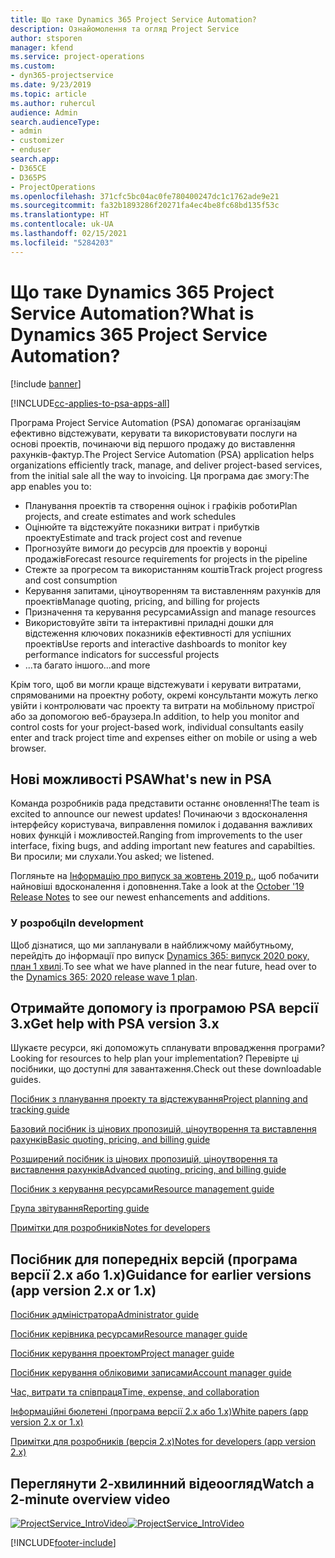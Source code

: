 ```yaml
---
title: Що таке Dynamics 365 Project Service Automation?
description: Ознайомолення та огляд Project Service
author: stsporen
manager: kfend
ms.service: project-operations
ms.custom:
- dyn365-projectservice
ms.date: 9/23/2019
ms.topic: article
ms.author: ruhercul
audience: Admin
search.audienceType:
- admin
- customizer
- enduser
search.app:
- D365CE
- D365PS
- ProjectOperations
ms.openlocfilehash: 371cfc5bc04ac0fe780400247dc1c1762ade9e21
ms.sourcegitcommit: fa32b1893286f20271fa4ec4be8fc68bd135f53c
ms.translationtype: HT
ms.contentlocale: uk-UA
ms.lasthandoff: 02/15/2021
ms.locfileid: "5284203"
---
```

# <a name="what-is-dynamics-365-project-service-automation"></a><span data-ttu-id="965c9-103">Що таке Dynamics 365 Project Service Automation?</span><span class="sxs-lookup"><span data-stu-id="965c9-103">What is Dynamics 365 Project Service Automation?</span></span>

[!include [banner](../includes/psa-now-project-operations.md)]

[!INCLUDE[cc-applies-to-psa-apps-all](../includes/cc-applies-to-psa-apps-all.md)]

<span data-ttu-id="965c9-104">Програма Project Service Automation (PSA) допомагає організаціям ефективно відстежувати, керувати та використовувати послуги на основі проектів, починаючи від першого продажу до виставлення рахунків-фактур.</span><span class="sxs-lookup"><span data-stu-id="965c9-104">The Project Service Automation (PSA) application helps organizations efficiently track, manage, and deliver project-based services, from the initial sale all the way to invoicing.</span></span> <span data-ttu-id="965c9-105">Ця програма дає змогу:</span><span class="sxs-lookup"><span data-stu-id="965c9-105">The app enables you to:</span></span>

- <span data-ttu-id="965c9-106">Планування проектів та створення оцінок і графіків роботи</span><span class="sxs-lookup"><span data-stu-id="965c9-106">Plan projects, and create estimates and work schedules</span></span>
- <span data-ttu-id="965c9-107">Оцінюйте та відстежуйте показники витрат і прибутків проекту</span><span class="sxs-lookup"><span data-stu-id="965c9-107">Estimate and track project cost and revenue</span></span>
- <span data-ttu-id="965c9-108">Прогнозуйте вимоги до ресурсів для проектів у воронці продажів</span><span class="sxs-lookup"><span data-stu-id="965c9-108">Forecast resource requirements for projects in the pipeline</span></span>
- <span data-ttu-id="965c9-109">Стежте за прогресом та використанням коштів</span><span class="sxs-lookup"><span data-stu-id="965c9-109">Track project progress and cost consumption</span></span>
- <span data-ttu-id="965c9-110">Керування запитами, ціноутворенням та виставленням рахунків для проектів</span><span class="sxs-lookup"><span data-stu-id="965c9-110">Manage quoting, pricing, and billing for projects</span></span>
- <span data-ttu-id="965c9-111">Призначення та керування ресурсами</span><span class="sxs-lookup"><span data-stu-id="965c9-111">Assign and manage resources</span></span>
- <span data-ttu-id="965c9-112">Використовуйте звіти та інтерактивні приладні дошки для відстеження ключових показників ефективності для успішних проектів</span><span class="sxs-lookup"><span data-stu-id="965c9-112">Use reports and interactive dashboards to monitor key performance indicators for successful projects</span></span>
- <span data-ttu-id="965c9-113">...та багато іншого</span><span class="sxs-lookup"><span data-stu-id="965c9-113">...and more</span></span>

<span data-ttu-id="965c9-114">Крім того, щоб ви могли краще відстежувати і керувати витратами, спрямованими на проектну роботу, окремі консультанти можуть легко увійти і контролювати час проекту та витрати на мобільному пристрої або за допомогою веб-браузера.</span><span class="sxs-lookup"><span data-stu-id="965c9-114">In addition, to help you monitor and control costs for your project-based work, individual consultants easily enter and track project time and expenses either on mobile or using a web browser.</span></span>

## <a name="whats-new-in-psa"></a><span data-ttu-id="965c9-115">Нові можливості PSA</span><span class="sxs-lookup"><span data-stu-id="965c9-115">What's new in PSA</span></span>
<span data-ttu-id="965c9-116">Команда розробників рада представити останнє оновлення!</span><span class="sxs-lookup"><span data-stu-id="965c9-116">The team is excited to announce our newest updates!</span></span> <span data-ttu-id="965c9-117">Починаючи з вдосконалення інтерфейсу користувача, виправлення помилок і додавання важливих нових функцій і можливостей.</span><span class="sxs-lookup"><span data-stu-id="965c9-117">Ranging from improvements to the user interface, fixing bugs, and adding important new features and capabilties.</span></span> <span data-ttu-id="965c9-118">Ви просили; ми слухали.</span><span class="sxs-lookup"><span data-stu-id="965c9-118">You asked; we listened.</span></span>

<span data-ttu-id="965c9-119">Погляньте на [Інформацію про випуск за жовтень 2019 р.](https://docs.microsoft.com/dynamics365-release-plan/2019wave2/index), щоб побачити найновіші вдосконалення і доповнення.</span><span class="sxs-lookup"><span data-stu-id="965c9-119">Take a look at the [October '19 Release Notes](https://docs.microsoft.com/dynamics365-release-plan/2019wave2/index) to see our newest enhancements and additions.</span></span>

### <a name="in-development"></a><span data-ttu-id="965c9-120">У розробці</span><span class="sxs-lookup"><span data-stu-id="965c9-120">In development</span></span>
<span data-ttu-id="965c9-121">Щоб дізнатися, що ми запланували в найближчому майбутньому, перейдіть до інформації про випуск [Dynamics 365: випуск 2020 року, план 1 хвилі](https://docs.microsoft.com/dynamics365-release-plan/2020wave1/index).</span><span class="sxs-lookup"><span data-stu-id="965c9-121">To see what we have planned in the near future, head over to the [Dynamics 365: 2020 release wave 1 plan](https://docs.microsoft.com/dynamics365-release-plan/2020wave1/index).</span></span>

## <a name="get-help-with-psa-version-3x"></a><span data-ttu-id="965c9-122">Отримайте допомогу із програмою PSA версії 3.x</span><span class="sxs-lookup"><span data-stu-id="965c9-122">Get help with PSA version 3.x</span></span>
<span data-ttu-id="965c9-123">Шукаєте ресурси, які допоможуть спланувати впровадження програми?</span><span class="sxs-lookup"><span data-stu-id="965c9-123">Looking for resources to help plan your implementation?</span></span> <span data-ttu-id="965c9-124">Перевірте ці посібники, що доступні для завантаження.</span><span class="sxs-lookup"><span data-stu-id="965c9-124">Check out these downloadable guides.</span></span>

 [<span data-ttu-id="965c9-125">Посібник з планування проекту та відстежування</span><span class="sxs-lookup"><span data-stu-id="965c9-125">Project planning and tracking guide</span></span>](../psa/implementation-guides/project-planning-tracking.md)

 [<span data-ttu-id="965c9-126">Базовий посібник із цінових пропозицій, ціноутворення та виставлення рахунків</span><span class="sxs-lookup"><span data-stu-id="965c9-126">Basic quoting, pricing, and billing guide</span></span>](../psa/implementation-guides/begin-quoting-pricing-billing.md)

 [<span data-ttu-id="965c9-127">Розширений посібник із цінових пропозицій, ціноутворення та виставлення рахунків</span><span class="sxs-lookup"><span data-stu-id="965c9-127">Advanced quoting, pricing, and billing guide</span></span>](../psa/implementation-guides/adv-quoting-pricing-billing.md)

 [<span data-ttu-id="965c9-128">Посібник з керування ресурсами</span><span class="sxs-lookup"><span data-stu-id="965c9-128">Resource management guide</span></span>](../psa/implementation-guides/resource-management-guide.md)

 [<span data-ttu-id="965c9-129">Група звітування</span><span class="sxs-lookup"><span data-stu-id="965c9-129">Reporting guide</span></span>](../psa/implementation-guides/reporting-guide.md)

 [<span data-ttu-id="965c9-130">Примітки для розробників</span><span class="sxs-lookup"><span data-stu-id="965c9-130">Notes for developers</span></span>](../psa/developer-guides/overview-dev-notes-v3.x.md)

## <a name="guidance-for-earlier-versions-app-version-2x-or-1x"></a><span data-ttu-id="965c9-131">Посібник для попередніх версій (програма версії 2.x або 1.x)</span><span class="sxs-lookup"><span data-stu-id="965c9-131">Guidance for earlier versions (app version 2.x or 1.x)</span></span>
 [<span data-ttu-id="965c9-132">Посібник адміністратора</span><span class="sxs-lookup"><span data-stu-id="965c9-132">Administrator guide</span></span>](../psa/admin-guide.md)

 [<span data-ttu-id="965c9-133">Посібник керівника ресурсами</span><span class="sxs-lookup"><span data-stu-id="965c9-133">Resource manager guide</span></span>](../psa/resource-manager-guide.md)

 [<span data-ttu-id="965c9-134">Посібник керування проектом</span><span class="sxs-lookup"><span data-stu-id="965c9-134">Project manager guide</span></span>](../psa/project-manager-guide.md)

 [<span data-ttu-id="965c9-135">Посібник керування обліковими записами</span><span class="sxs-lookup"><span data-stu-id="965c9-135">Account manager guide</span></span>](../psa/account-manager-guide.md)

 [<span data-ttu-id="965c9-136">Час, витрати та співпраця</span><span class="sxs-lookup"><span data-stu-id="965c9-136">Time, expense, and collaboration</span></span>](../psa/time-expense-collaboration-guide.md)

 [<span data-ttu-id="965c9-137">Інформаційні бюлетені (програма версії 2.x або 1.x)</span><span class="sxs-lookup"><span data-stu-id="965c9-137">White papers (app version 2.x or 1.x)</span></span>](../psa/white-papers.md)

 [<span data-ttu-id="965c9-138">Примітки для розробників (версія 2.x)</span><span class="sxs-lookup"><span data-stu-id="965c9-138">Notes for developers (app version 2.x)</span></span>](../psa/developer-guides/add-custom-qoi-forms-v2.x.md)

 ## <a name="watch-a-2-minute-overview-video"></a><span data-ttu-id="965c9-139">Переглянути 2-хвилинний відеоогляд</span><span class="sxs-lookup"><span data-stu-id="965c9-139">Watch a 2-minute overview video</span></span>
 <a name="heroArea"></a> <span data-ttu-id="965c9-140">[![ProjectService_IntroVideo](../psa/media/project-service-intro-video.png "ProjectService_IntroVideo")](https://go.microsoft.com/fwlink/p/?LinkId=799457)</span><span class="sxs-lookup"><span data-stu-id="965c9-140">[![ProjectService_IntroVideo](../psa/media/project-service-intro-video.png "ProjectService_IntroVideo")](https://go.microsoft.com/fwlink/p/?LinkId=799457)</span></span>




[!INCLUDE[footer-include](../includes/footer-banner.md)]